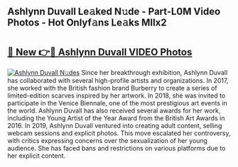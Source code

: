 ## Ashlynn Duvall Le𝚊ked N𝚞de - Part-L0M Video Photos - Hot Onlyf𝚊ns Le𝚊ks MlIx2

# <h2><a href="http://ab40166.deff.icu/?id=Ashlynn+Duvall">🔗 New 👉🔴 Ashlynn Duvall VIDEO Photos</a></h2>

[![Ashlynn Duvall N𝚞des](https://i.imgur.com/rIISA9y.gif)](http://ab40166.deff.icu/?id=Ashlynn+Duvall)
Since her breakthrough exhibition, Ashlynn Duvall has collaborated with several high-profile artists and organizations. In 2017, she worked with the British fashion brand Burberry to create a series of limited-edition scarves inspired by her artwork. In 2018, she was invited to participate in the Venice Biennale, one of the most prestigious art events in the world. Ashlynn Duvall has also received several awards for her work, including the Young Artist of the Year Award from the British Art Awards in 2016. In 2019, Ashlynn Duvall ventured into creating adult content, selling webcam sessions and explicit photos. This move escalated her controversy, with critics expressing concerns over the sexualization of her young audience. She has faced bans and restrictions on various platforms due to her explicit content.
